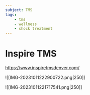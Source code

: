 ```yaml
---
subject: TMS
tags: 
	- tms
	- wellness
	- shock treatment
---
```




# Inspire TMS
https://www.inspiretmsdenver.com/

![[IMG-20231011222900722.png|250]]

![[IMG-20231011221717541.png|250]]

